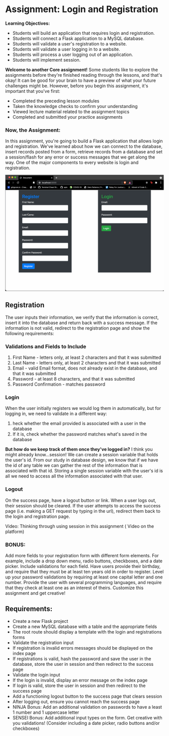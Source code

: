 # Assignment: Login and Registration
**Learning Objectives:**

- Students will build an application that requires login and registration.
- Students will connect a Flask application to a MySQL database.
- Students will validate a user's registration to a website.
- Students will validate a user logging in to a website.
- Students will process a user logging out of an application.
- Students will implement session.


**Welcome to another Core assignment!** Some students like to explore the assignments before they're finished reading through the lessons, and that's okay! It can be good for your brain to have a preview of what your future challenges might be. However, before you begin this assignment, it's important that you've first:

- Completed the preceding lesson modules
- Taken the knowledge checks to confirm your understanding
- Viewed lecture material related to the assignment topics
- Completed and submitted your practice assignments

### Now, the Assignment:
In this assignment, you're going to build a Flask application that allows login and registration. We've learned about how we can connect to the database, insert records posted from a form, retrieve records from a database and set a session/flash for any error or success messages that we get along the way. One of the major components to every website is login and registration.

![LoginReg](login.gif)

## Registration

The user inputs their information, we verify that the information is correct, insert it into the database and return back with a success message. If the information is not valid, redirect to the registration page and show the following requirements:

### Validations and Fields to Include
1. First Name - letters only, at least 2 characters and that it was submitted
2. Last Name - letters only, at least 2 characters and that it was submitted
3. Email - valid Email format, does not already exist in the database, and that it was submitted
4. Password - at least 8 characters, and that it was submitted
5. Password Confirmation - matches password

### Login
When the user initially registers we would log them in automatically, but for logging in, we need to validate in a different way:

1. heck whether the email provided is associated with a user in the database
2. If it is, check whether the password matches what's saved in the database

**But how do we keep track of them once they've logged in?** I think you might already know...session! We can create a session variable that holds the user's id. From our study in database design, we know that if we have the id of any table we can gather the rest of the information that is associated with that id. Storing a single session variable with the user's id is all we need to access all the information associated with that user.

### Logout
On the success page, have a logout button or link. When a user logs out, their session should be cleared. If the user attempts to access the success page (i.e. making a GET request by typing in the url), redirect them back to the login and registration page.

Video: Thinking through using session in this assignment ( Video on the platform)

### BONUS:
Add more fields to your registration form with different form elements. For example, include a drop down menu, radio buttons, checkboxes, and a date picker. Include validations for each field. Have users provide their birthday, and require that they must be at least ten years old in order to register. Level up your password validations by requiring at least one capital letter and one number. Provide the user with several programming languages, and require that they check at least one as an interest of theirs. Customize this assignment and get creative!

## Requirements:
- Create a new Flask project
- Create a new MySQL database with a table and the appropriate fields
- The root route should display a template with the login and registrations forms
- Validate the registration input
- If registration is invalid errors messages should be displayed on the index page
- If registrations is valid, hash the password and save the user in the database, store the user in session and then redirect to the success page
- Validate the login input
- If the login is invalid, display an error message on the index page
- If login is valid, store the user in session and then redirect to the success page
- Add a functioning logout button to the success page that clears session
- After logging out, ensure you cannot reach the success page
- NINJA Bonus: Add an additional validation on passwords to have a least 1 number and 1 uppercase letter
- SENSEI Bonus: Add additional input types on the form. Get creative with you validations! (Consider including a date picker, radio buttons and/or checkboxes)

